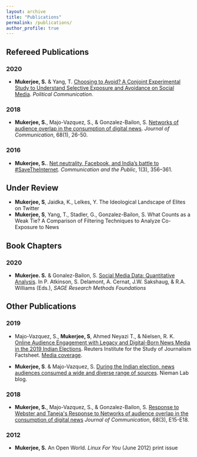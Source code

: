 ```yaml
---
layout: archive
title: "Publications"
permalink: /publications/
author_profile: true
---
```


## Refereed Publications

### 2020

* **Mukerjee, S.** & Yang, T. [Choosing to Avoid? A Conjoint Experimental Study to Understand Selective Exposure and Avoidance on Social Media](https://www.tandfonline.com/doi/ref/10.1080/10584609.2020.1763531?scroll=top). *Political Communication*.


### 2018

* **Mukerjee, S.**, Majo-Vazquez, S., & Gonzalez-Bailon, S. [Networks of audience overlap in the consumption of digital news](https://academic.oup.com/joc/article-abstract/68/1/26/4858530). *Journal of Communication*, 68(1), 26-50.

### 2016

* **Mukerjee, S.**. [Net neutrality, Facebook, and India’s battle to #SaveTheInternet](https://journals.sagepub.com/doi/abs/10.1177/2057047316665850). *Communication and the Public*, 1(3), 356–361.

## Under Review

* **Mukerjee, S**, Jaidka, K., Lelkes, Y. The Ideological Landscape of Elites on Twitter
*  **Mukerjee, S**, Yang, T., Stadler, G., Gonzalez-Bailon, S. What Counts as a Weak Tie? A Comparison of Filtering Techniques to Analyze Co-Exposure to News

## Book Chapters

### 2020

* **Mukerjee. S.** & Gonalez-Bailon, S. [Social Media Data: Quantitative Analysis](https://methods.sagepub.com/foundations/social-media-data-quantitative-analysis). In P. Atkinson, S. Delamont, A. Cernat, J.W. Sakshaug, & R.A. Williams (Eds.), *SAGE Research Methods Foundations*

## Other Publications

### 2019

* Majo-Vazquez, S., **Mukerjee, S**, Ahmed Neyazi T., & Nielsen, R. K. [Online Audience Engagement with Legacy and Digital-Born News Media in the 2019 Indian Elections](https://reutersinstitute.politics.ox.ac.uk/our-research/online-audience-engagement-legacy-and-digital-born-news-media-2019-indian-elections).
Reuters Institute for the Study of Journalism Factsheet. [Media coverage](https://indianexpress.com/article/india/online-readers-didnt-polarise-during-lok-sabha-polls-study-5799902/).

* **Mukerjee, S**. & Majo-Vazquez, S. [During the Indian election, news audiences consumed a wide and diverse range of sources](https://www.niemanlab.org/2019/06/during-the-indian-election-news-audiences-consumed-a-wide-and-diverse-range-of-sources/). Nieman Lab blog.

### 2018

* **Mukerjee, S.**, Majo-Vazquez, S., & Gonzalez-Bailon, S. [Response to Webster and Taneja's Response to Networks of audience overlap in the consumption of digital news](https://academic.oup.com/joc/article-abstract/68/3/E15/5025982.) *Journal of Communication*, 68(3), E15-E18.

### 2012

* **Mukerjee, S.** An Open World. *Linux For You* (June 2012) print issue


<!--stackedit_data:
eyJoaXN0b3J5IjpbLTk4MzkxMTEwNywxMjc4MzM3NTc1LDIwNj
M1MTc0MSwxMzIxNDc0OTg5LC00NTk4MjU3NTVdfQ==
-->